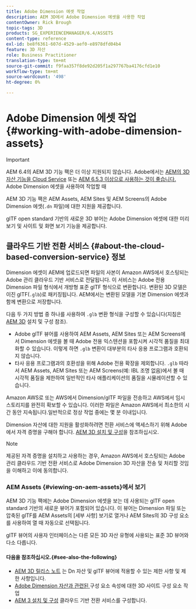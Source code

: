 ```yaml
---
title: Adobe Dimension 에셋 작업
description: AEM 3D에서 Adobe Dimension 에셋을 사용한 작업
contentOwner: Rick Brough
topic-tags: 3D
products: SG_EXPERIENCEMANAGER/6.4/ASSETS
content-type: reference
exl-id: be8f6361-607d-4529-aef0-e8978dfd04b4
feature: 3D 자산
role: Business Practitioner
translation-type: tm+mt
source-git-commit: f9faa357f8de92d205f1a297767ba4176cfd1e10
workflow-type: tm+mt
source-wordcount: '498'
ht-degree: 0%

---
```


# Adobe Dimension 에셋 작업 {#working-with-adobe-dimension-assets}

>[!IMPORTANT]
>
>AEM 6.4의 AEM 3D 기능 팩은 더 이상 지원되지 않습니다. Adobe에서는 [AEM의 3D 자산 기능을 Cloud Service](https://experienceleague.adobe.com/docs/experience-manager-cloud-service/assets/dynamicmedia/assets-3d.html#dynamicmedia) 또는 [AEM 6.5.3 이상으로 사용하는 것이 좋습니다.](https://experienceleague.adobe.com/docs/experience-manager-65/assets/dynamic/assets-3d.html#dynamic) Adobe Dimension 에셋을 사용하여 작업할 때

AEM 3D 기능 팩은 AEM Assets, AEM Sites 및 AEM Screens의 Adobe Dimension 에셋(`.dn` 파일)에 대한 지원을 제공합니다.

glTF open standard 기반의 새로운 3D 뷰어는 Adobe Dimension 에셋에 대한 미리 보기 및 사이트 및 화면 보기 기능을 제공합니다.

## 클라우드 기반 전환 서비스 {#about-the-cloud-based-conversion-service} 정보

Dimension 에셋이 AEM에 업로드되면 파일의 사본이 Amazon AWS에서 호스팅되는 Adobe 관리 클라우드 기반 서비스로 전달됩니다. 이 서비스는 Adobe 전용 Dimension 파일 형식에서 개방형 표준 glTF 형식으로 변환합니다. 변환된 3D 모델은 이진 glTF(`.glb`)로 패키징됩니다. AEM에서는 변환된 모델을 기본 Dimension 에셋과 함께 변환으로 저장합니다.

다음 두 가지 방법 중 하나를 사용하여 `.glb` 변환 형식을 구성할 수 있습니다(지침은 [AEM 3D](install-config-3d.md) 설치 및 구성 참조).

* Adobe glTF 뷰어를 사용하여 AEM Assets, AEM Sites 또는 AEM Screens에서 Dimension 에셋을 볼 때 Adobe 전용 익스텐션을 포함시켜 시각적 품질을 최대화할 수 있습니다. 이렇게 하면 `.glb` 변환이 대부분의 타사 응용 프로그램과 호환되지 않습니다.
* 타사 응용 프로그램과의 호환성을 위해 Adobe 전용 확장을 제외합니다. `.glb` 따라서 AEM Assets, AEM Sites 또는 AEM Screens(예: IBL 조명 없음)에서 볼 때 시각적 품질을 제한하여 일반적인 타사 애플리케이션의 품질을 시뮬레이션할 수 있습니다.

Amazon AWS로 또는 AWS에서 Dimension/glTF 파일을 전송하고 AWS에서 임시 스토리지를 완전히 확보할 수 있습니다. 이러한 파일은 Amazon AWS에서 최소한의 시간 동안 지속됩니다.일반적으로 정상 작업 중에는 몇 분 이내입니다.

Dimension 자산에 대한 지원을 활성화하려면 전환 서비스에 액세스하기 위해 Adobe에서 자격 증명을 구해야 합니다. [AEM 3D 설치 및 구성](install-config-3d.md)을 참조하십시오.

>[!NOTE]
>
>제공된 자격 증명을 설치하고 사용하는 경우, Amazon AWS에서 호스팅되는 Adobe 관리 클라우드 기반 전환 서비스로 Adobe Dimension 3D 자산을 전송 및 처리할 것임을 이해하고 이에 동의합니다.

### AEM Assets {#viewing-on-aem-assets}에서 보기

AEM 3D 기능 팩에는 Adobe Dimension 에셋을 보는 데 사용되는 glTF open standard 기반의 새로운 뷰어가 포함되어 있습니다. 이 뷰어는 Dimension 파일 또는 압축된 glTF를 AEM Assets의 [세부 사항] 보기로 열거나 AEM Sites의 3D 구성 요소를 사용하여 열 때 자동으로 선택됩니다.

glTF 뷰어의 사용자 인터페이스는 다른 모든 3D 자산 유형에 사용되는 표준 3D 뷰어와 다소 다릅니다.

#### 다음을 참조하십시오.{#see-also-the-following}

* [AEM 3D 릴리스 노트](/help/release-notes/aem3d-release-notes.md) 는 Dn 자산 및 glTF 뷰어에 적용할 수 있는 제한 사항 및 제한 사항입니다.
* [Adobe Dimension 자산과 관련된 ](using-the-3d-sites-component.md) 구성 요소 속성에 대한 3D 사이트 구성 요소 작업
* [AEM 3 설치 및 구성](install-config-3d.md) 클라우드 기반 전환 서비스를 구성합니다.

